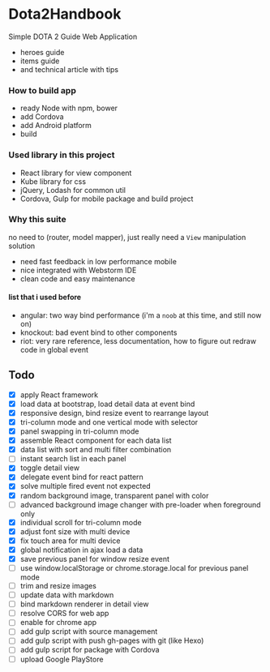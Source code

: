 Dota2Handbook
==========================

Simple DOTA 2 Guide Web Application

- heroes guide
- items guide
- and technical article with tips

### How to build app

- ready Node with npm, bower
- add Cordova
- add Android platform
- build

### Used library in this project

- React library for view component
- Kube library for css
- jQuery, Lodash for common util
- Cordova, Gulp for mobile package and build project

### Why this suite

no need to (router, model mapper), just really need a `View` manipulation solution

- need fast feedback in low performance mobile
- nice integrated with Webstorm IDE
- clean code and easy maintenance

#### list that i used before

- angular: two way bind performance (i'm a `noob` at this time, and still now on)
- knockout: bad event bind to other components
- riot: very rare reference, less documentation, how to figure out redraw code in global event


## Todo

- [x] apply React framework
- [x] load data at bootstrap, load detail data at event bind
- [x] responsive design, bind resize event to rearrange layout
- [x] tri-column mode and one vertical mode with selector
- [x] panel swapping in tri-column mode
- [x] assemble React component for each data list
- [x] data list with sort and multi filter combination
- [ ] instant search list in each panel
- [x] toggle detail view
- [x] delegate event bind for react pattern
- [x] solve multiple fired event not expected
- [x] random background image, transparent panel with color
- [ ] advanced background image changer with pre-loader when foreground only
- [x] individual scroll for tri-column mode
- [x] adjust font size with multi device
- [x] fix touch area for multi device
- [x] global notification in ajax load a data
- [x] save previous panel for window resize event
- [ ] use window.localStorage or chrome.storage.local for previous panel mode
- [ ] trim and resize images
- [ ] update data with markdown
- [ ] bind markdown renderer in detail view
- [ ] resolve CORS for web app
- [ ] enable for chrome app
- [ ] add gulp script with source management
- [ ] add gulp script with push gh-pages with git (like Hexo)
- [ ] add gulp script for package with Cordova
- [ ] upload Google PlayStore
